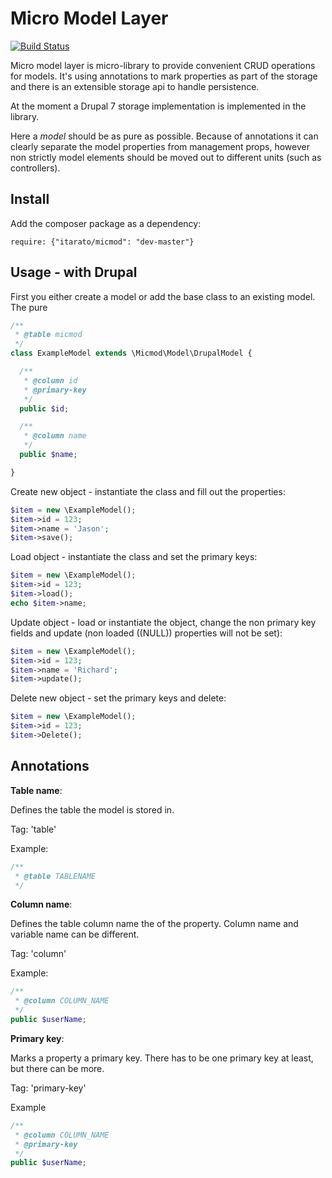 Micro Model Layer
=================

[![Build Status](https://travis-ci.org/itarato/micmod.png?branch=master)](https://travis-ci.org/itarato/micmod)

Micro model layer is micro-library to provide convenient CRUD operations for models. It's using annotations to mark properties as part of the storage and there is an extensible storage api to handle persistence.

At the moment a Drupal 7 storage implementation is implemented in the library.

Here a *model* should be as pure as possible. Because of annotations it can clearly separate the model properties from management props, however non strictly model elements should be moved out to different units (such as controllers).


Install
-------

Add the composer package as a dependency:

```
require: {"itarato/micmod": "dev-master"}
```


Usage - with Drupal
-------------------

First you either create a model or add the base class to an existing model. The pure 

```php
/**
 * @table micmod
 */
class ExampleModel extends \Micmod\Model\DrupalModel {

  /**
   * @column id
   * @primary-key
   */
  public $id;

  /**
   * @column name
   */
  public $name;

}
```

Create new object - instantiate the class and fill out the properties:

```php
$item = new \ExampleModel();
$item->id = 123;
$item->name = 'Jason';
$item->save();
```

Load object - instantiate the class and set the primary keys:

```php
$item = new \ExampleModel();
$item->id = 123;
$item->load();
echo $item->name;
```

Update object - load or instantiate the object, change the non primary key fields and update (non loaded ((NULL)) properties will not be set):

```php
$item = new \ExampleModel();
$item->id = 123;
$item->name = 'Richard'; 
$item->update();
```

Delete new object - set the primary keys and delete:

```php
$item = new \ExampleModel();
$item->id = 123;
$item->Delete();
```


Annotations
-----------

**Table name**:

Defines the table the model is stored in.

Tag: 'table'

Example:

```php
/**
 * @table TABLENAME
 */
```

**Column name**:

Defines the table column name the of the property. Column name and variable name can be different.

Tag: 'column'

Example:

```php
/**
 * @column COLUMN_NAME
 */
public $userName;
```

**Primary key**:

Marks a property a primary key. There has to be one primary key at least, but there can be more.

Tag: 'primary-key'

Example

```php
/**
 * @column COLUMN_NAME
 * @primary-key
 */
public $userName;
```
